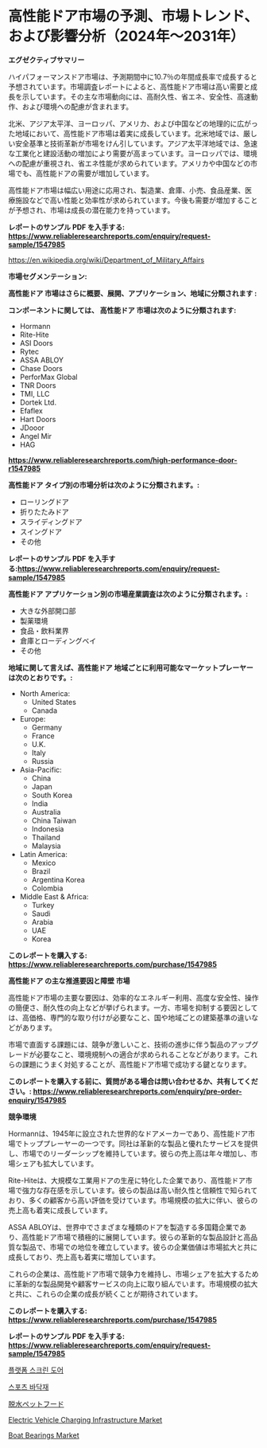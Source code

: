<p><h1>高性能ドア市場の予測、市場トレンド、および影響分析（2024年〜2031年）</h1></p><p><strong>エグゼクティブサマリー</strong></p>
<p><p>ハイパフォーマンスドア市場は、予測期間中に10.7％の年間成長率で成長すると予想されています。市場調査レポートによると、高性能ドア市場は高い需要と成長を示しています。その主な市場動向には、高耐久性、省エネ、安全性、高速動作、および環境への配慮が含まれます。</p><p>北米、アジア太平洋、ヨーロッパ、アメリカ、および中国などの地理的に広がった地域において、高性能ドア市場は着実に成長しています。北米地域では、厳しい安全基準と技術革新が市場をけん引しています。アジア太平洋地域では、急速な工業化と建設活動の増加により需要が高まっています。ヨーロッパでは、環境への配慮が重視され、省エネ性能が求められています。アメリカや中国などの市場でも、高性能ドアの需要が増加しています。</p><p>高性能ドア市場は幅広い用途に応用され、製造業、倉庫、小売、食品産業、医療施設などで高い性能と効率性が求められています。今後も需要が増加することが予想され、市場は成長の潜在能力を持っています。</p></p>
<p><strong>レポートのサンプル PDF を入手する: <a href="https://www.reliableresearchreports.com/enquiry/request-sample/1547985">https://www.reliableresearchreports.com/enquiry/request-sample/1547985</a></strong></p>
<p><a href="https://en.wikipedia.org/wiki/Department_of_Military_Affairs">https://en.wikipedia.org/wiki/Department_of_Military_Affairs</a></p>
<p><strong>市場セグメンテーション:</strong></p>
<p><strong> 高性能ドア 市場はさらに概要、展開、アプリケーション、地域に分類されます :</strong></p>
<p><strong>コンポーネントに関しては、 高性能ドア 市場は次のように分類されます:</strong></p>
<p><ul><li>Hormann</li><li>Rite-Hite</li><li>ASI Doors</li><li>Rytec</li><li>ASSA ABLOY</li><li>Chase Doors</li><li>PerforMax Global</li><li>TNR Doors</li><li>TMI, LLC</li><li>Dortek Ltd.</li><li>Efaflex</li><li>Hart Doors</li><li>JDooor</li><li>Angel Mir</li><li>HAG</li></ul></p>
<p><strong><a href="https://www.reliableresearchreports.com/high-performance-door-r1547985">https://www.reliableresearchreports.com/high-performance-door-r1547985</a></strong></p>
<p><strong> 高性能ドア タイプ別の市場分析は次のように分類されます。:</strong></p>
<p><ul><li>ローリングドア</li><li>折りたたみドア</li><li>スライディングドア</li><li>スイングドア</li><li>その他</li></ul></p>
<p><strong>レポートのサンプル PDF を入手する:<a href="https://www.reliableresearchreports.com/enquiry/request-sample/1547985">https://www.reliableresearchreports.com/enquiry/request-sample/1547985</a></strong></p>
<p><strong> 高性能ドア アプリケーション別の市場産業調査は次のように分類されます。:</strong></p>
<p><ul><li>大きな外部開口部</li><li>製薬環境</li><li>食品・飲料業界</li><li>倉庫とローディングベイ</li><li>その他</li></ul></p>
<p><strong>地域に関して言えば、高性能ドア 地域ごとに利用可能なマーケットプレーヤーは次のとおりです。:</strong></p>
<p><ul>
    <li>
        North America:
        <ul>
            <li>United States</li>
            <li>Canada</li>
        </ul>
    </li>
    <li>
        Europe:
        <ul>
            <li>Germany</li>
            <li>France</li>
            <li>U.K.</li>
            <li>Italy</li>
            <li>Russia</li>
        </ul>
    </li>
    <li>
        Asia-Pacific:
        <ul>
            <li>China</li>
            <li>Japan</li>
            <li>South Korea</li>
            <li>India</li>
            <li>Australia</li>
            <li>China Taiwan</li>
            <li>Indonesia</li>
            <li>Thailand</li>
            <li>Malaysia</li>
        </ul>
    </li>
    <li>
        Latin America:
        <ul>
            <li>Mexico</li>
            <li>Brazil</li>
            <li>Argentina Korea</li>
            <li>Colombia</li>
        </ul>
    </li>
    <li>
        Middle East & Africa:
        <ul>
            <li>Turkey</li>
            <li>Saudi</li>
            <li>Arabia</li>
            <li>UAE</li>
            <li>Korea</li>
        </ul>
    </li>
    </ul></p>
<p><strong>このレポートを購入する: <a href="https://www.reliableresearchreports.com/purchase/1547985">https://www.reliableresearchreports.com/purchase/1547985</a></strong></p>
<p><strong>高性能ドア の主な推進要因と障壁 市場</strong></p>
<p><p>高性能ドア市場の主要な要因は、効率的なエネルギー利用、高度な安全性、操作の簡便さ、耐久性の向上などが挙げられます。一方、市場を抑制する要因としては、高価格、専門的な取り付けが必要なこと、国や地域ごとの建築基準の違いなどがあります。</p><p>市場で直面する課題には、競争が激しいこと、技術の進歩に伴う製品のアップグレードが必要なこと、環境規制への適合が求められることなどがあります。これらの課題にうまく対処することが、高性能ドア市場で成功する鍵となります。</p></p>
<p><strong>このレポートを購入する前に、質問がある場合は問い合わせるか、共有してください。: <a href="https://www.reliableresearchreports.com/enquiry/pre-order-enquiry/1547985">https://www.reliableresearchreports.com/enquiry/pre-order-enquiry/1547985</a></strong></p>
<p><strong>競争環境</strong></p>
<p><p>Hormannは、1945年に設立された世界的なドアメーカーであり、高性能ドア市場でトッププレーヤーの一つです。同社は革新的な製品と優れたサービスを提供し、市場でのリーダーシップを維持しています。彼らの売上高は年々増加し、市場シェアも拡大しています。</p><p>Rite-Hiteは、大規模な工業用ドアの生産に特化した企業であり、高性能ドア市場で強力な存在感を示しています。彼らの製品は高い耐久性と信頼性で知られており、多くの顧客から高い評価を受けています。市場規模の拡大に伴い、彼らの売上高も着実に成長しています。</p><p>ASSA ABLOYは、世界中でさまざまな種類のドアを製造する多国籍企業であり、高性能ドア市場で積極的に展開しています。彼らの革新的な製品設計と高品質な製品で、市場での地位を確立しています。彼らの企業価値は市場拡大と共に成長しており、売上高も着実に増加しています。</p><p>これらの企業は、高性能ドア市場で競争力を維持し、市場シェアを拡大するために革新的な製品開発や顧客サービスの向上に取り組んでいます。市場規模の拡大と共に、これらの企業の成長が続くことが期待されています。</p></p>
<p><strong>このレポートを購入する: <a href="https://www.reliableresearchreports.com/purchase/1547985">https://www.reliableresearchreports.com/purchase/1547985</a></strong></p>
<p><strong>レポートのサンプル PDF を入手する: <a href="https://www.reliableresearchreports.com/enquiry/request-sample/1547985">https://www.reliableresearchreports.com/enquiry/request-sample/1547985</a></strong><strong></strong></p>
<p><p><a href="https://github.com/KellyLyncyh543964/Market-Research-Report-List-3/blob/main/556343561928.md">플랫폼 스크린 도어</a></p><p><a href="https://github.com/rcabello548/Market-Research-Report-List-3/blob/main/874259961929.md">스포츠 바닥재</a></p><p><a href="https://github.com/roulaayoub-saad/Market-Research-Report-List-3/blob/main/280554148340.md">脱水ペットフード</a></p><p><a href="https://medium.com/@sally.slat78543/future-trends-in-global-electric-vehicle-charging-infrastructure-market-market-insights-and-f57cae435aa7">Electric Vehicle Charging Infrastructure Market</a></p><p><a href="https://medium.com/@veroniceroa846/boat-bearings-industry-analysis-report-its-market-size-growing-with-a-cagr-of-5-5-d1332b814b41">Boat Bearings Market</a></p></p>